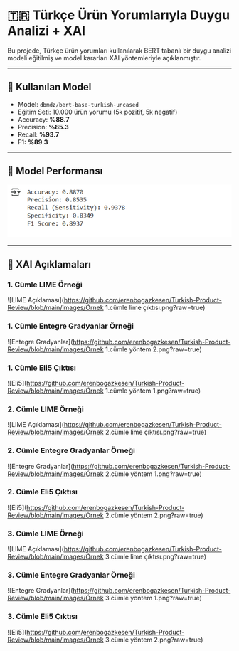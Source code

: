 # 🇹🇷 Türkçe Ürün Yorumlarıyla Duygu Analizi + XAI

Bu projede, Türkçe ürün yorumları kullanılarak BERT tabanlı bir duygu analizi modeli eğitilmiş ve model kararları XAI yöntemleriyle açıklanmıştır.

---

## 🚀 Kullanılan Model

- Model: `dbmdz/bert-base-turkish-uncased`
- Eğitim Seti: 10.000 ürün yorumu (5k pozitif, 5k negatif)
- Accuracy: **%88.7**
- Precision: **%85.3**
- Recall: **%93.7**
- F1: **%89.3**

---

## 🎯 Model Performansı

![g ](https://github.com/erenbogazkesen/Turkish-Product-Review/blob/main/images/Performans%20Metrikleri.png?raw=true)

---

## 🧠 XAI Açıklamaları

### 1. Cümle LIME Örneği

![LIME Açıklaması](https://github.com/erenbogazkesen/Turkish-Product-Review/blob/main/images/Örnek 1.cümle lime çıktısı.png?raw=true)

### 1. Cümle Entegre Gradyanlar Örneği

![Entegre Gradyanlar](https://github.com/erenbogazkesen/Turkish-Product-Review/blob/main/images/Örnek 1.cümle yöntem 2.png?raw=true)

### 1. Cümle Eli5 Çıktısı
![Eli5](https://github.com/erenbogazkesen/Turkish-Product-Review/blob/main/images/Örnek 1.cümle yöntem 1.png?raw=true)

### 2. Cümle LIME Örneği

![LIME Açıklaması](https://github.com/erenbogazkesen/Turkish-Product-Review/blob/main/images/Örnek 2.cümle lime çıktısı.png?raw=true)

### 2. Cümle Entegre Gradyanlar Örneği

![Entegre Gradyanlar](https://github.com/erenbogazkesen/Turkish-Product-Review/blob/main/images/Örnek 2.cümle yöntem 1.png?raw=true)

### 2. Cümle Eli5 Çıktısı
![Eli5](https://github.com/erenbogazkesen/Turkish-Product-Review/blob/main/images/Örnek 2.cümle yöntem 2.png?raw=true)

### 3. Cümle LIME Örneği

![LIME Açıklaması](https://github.com/erenbogazkesen/Turkish-Product-Review/blob/main/images/Örnek 3.cümle lime çıktısı.png?raw=true)

### 3. Cümle Entegre Gradyanlar Örneği

![Entegre Gradyanlar](https://github.com/erenbogazkesen/Turkish-Product-Review/blob/main/images/Örnek 3.cümle yöntem 1.png?raw=true)

### 3. Cümle Eli5 Çıktısı
![Eli5](https://github.com/erenbogazkesen/Turkish-Product-Review/blob/main/images/Örnek 3.cümle yöntem 2.png?raw=true)

 

